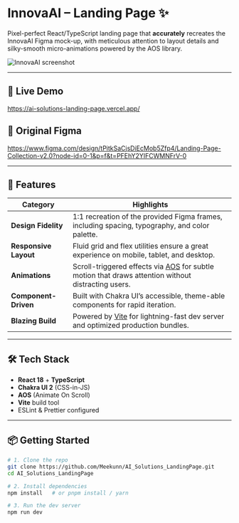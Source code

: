 # InnovaAI – Landing Page ✨

Pixel-perfect React/TypeScript landing page that **accurately** recreates the InnovaAI Figma mock-up, with meticulous attention to layout details and silky-smooth micro-animations powered by the AOS library.

![InnovaAI screenshot](image.png)

---

## 🔗 Live Demo

<https://ai-solutions-landing-page.vercel.app/>

## 🎨 Original Figma

<https://www.figma.com/design/tPitkSaCjsDiEcMob5Zfp4/Landing-Page-Collection-v2.0?node-id=0-1&p=f&t=PFEhY2YIFCWMNFrV-0>

---

## 🚀 Features

| Category              | Highlights                                                                                                                             |
| --------------------- | -------------------------------------------------------------------------------------------------------------------------------------- |
| **Design Fidelity**   | 1:1 recreation of the provided Figma frames, including spacing, typography, and color palette.                                         |
| **Responsive Layout** | Fluid grid and flex utilities ensure a great experience on mobile, tablet, and desktop.                                                |
| **Animations**        | Scroll-triggered effects via [AOS](https://michalsnik.github.io/aos) for subtle motion that draws attention without distracting users. |
| **Component-Driven**  | Built with Chakra UI’s accessible, theme-able components for rapid iteration.                                                          |
| **Blazing Build**     | Powered by [Vite](https://vitejs.dev/) for lightning-fast dev server and optimized production bundles.                                 |

---

## 🛠 Tech Stack

- **React 18** + **TypeScript**
- **Chakra UI 2** (CSS-in-JS)
- **AOS** (Animate On Scroll)
- **Vite** build tool
- ESLint & Prettier configured

---

## 📦 Getting Started

```bash
# 1. Clone the repo
git clone https://github.com/Meekunn/AI_Solutions_LandingPage.git
cd AI_Solutions_LandingPage

# 2. Install dependencies
npm install   # or pnpm install / yarn

# 3. Run the dev server
npm run dev
```
